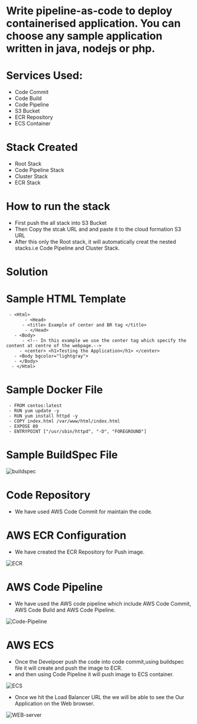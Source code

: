 # Write pipeline-as-code to deploy containerised application. You can choose any sample application written in java, nodejs or php.

# Services Used:
 - Code Commit
 - Code Build
 - Code Pipeline
 - S3 Bucket 
 - ECR Repository
 - ECS Container

# Stack Created
 - Root Stack 
 - Code Pipeline Stack
 - Cluster Stack
 - ECR Stack

# How to run the stack
  - First push the all stack into S3 Bucket
  - Then Copy the stcak URL and and paste it to the cloud formation S3 URL
  - After this only the Root stack, it will automatically creat the nested stacks.i.e Code Pipeline and Cluster Stack.

# Solution

# Sample HTML Template
     - <Html>  
           - <Head> 
	      - <title> Example of center and BR tag </title>
           - </Head>
	   - <Body> 
	      - <!-- In this example we use the center tag which specify the content at centre of the webpage.-->  
		 - <center> <h1>Testing the Application</h1> </center>
	   - <Body bgcolor="lightgray"> 
	   - </Body>
      - </Html>
	
# Sample Docker File
     - FROM centos:latest
     - RUN yum update -y
     - RUN yum install httpd -y
     - COPY index.html /var/www/html/index.html
     - EXPOSE 80
     - ENTRYPOINT ["/usr/sbin/httpd", "-D", "FOREGROUND"]
		
# Sample BuildSpec File

![buildspec](https://user-images.githubusercontent.com/92773680/137855146-6233e06d-13ef-4a5e-84c6-3a7473920829.png)


# Code Repository
  - We have used AWS Code Commit for maintain the code.


# AWS ECR Configuration
 - We have created the ECR Repository for Push image.
  
 ![ECR](https://user-images.githubusercontent.com/92773680/137857361-436877c8-6ad6-4943-93d8-46f37f5fc3f6.png)

# AWS Code Pipeline
 - We have used the AWS code pipeline which include AWS Code Commit, AWS Code Build and  AWS Code Pipeline.
  
  ![Code-Pipeline](https://user-images.githubusercontent.com/92773680/137857841-7160aa81-c4d7-4cb1-9946-facb26129921.png)

# AWS ECS  
 - Once the Develpoer push the code into code commit,using buildspec file it will create and push the image to ECR.
 -  and then using Code Pipeline it will push image to ECS container.
   
  ![ECS](https://user-images.githubusercontent.com/92773680/137858154-dca345b5-a2cc-400c-bc6e-4bcacfb7a843.png)

 - Once we hit the Load Balancer URL the we will be able to see the Our Application on the Web browser.
  
  ![WEB-server](https://user-images.githubusercontent.com/92773680/137858578-2f9d1622-e179-4183-9585-1f0025c7ca50.png)
  
 
